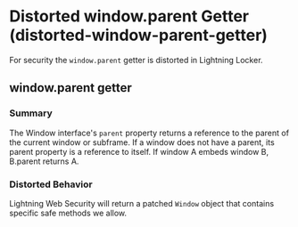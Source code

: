 # Distorted window.parent Getter (distorted-window-parent-getter)

For security the `window.parent` getter is distorted in Lightning Locker.

<!-- START generated embed: @locker/distortion/src/Window/docs/parent-getter.md -->
## window.parent getter

### Summary

The Window interface's `parent` property returns a reference to the parent of the current window or subframe. If a window does not have a parent, its parent property is a reference to itself. If window A embeds window B, B.parent returns A.

### Distorted Behavior

Lightning Web Security will return a patched `Window` object that contains specific safe methods we allow.
<!-- END generated embed, please keep comment -->
